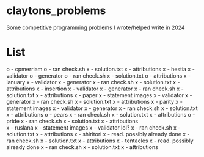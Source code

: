 # claytons_problems
Some competitive programming problems I wrote/helped write in 2024

# List
o - cpmerriam
    o - ran check.sh
    x - solution.txt
    x - attributions
x - hestia
    x - validator
    o - generator
    o - ran check.sh
    x - solution.txt
    o - attributions
x - ianuary
    x - validator
    x - generator
    x - ran check.sh
    x - solution.txt
    x - attributions
x - insertion
    x - validator
    x - generator
    x - ran check.sh
    x - solution.txt
    x - attributions
x - paper
    x - statement images
    x - validator
    x - generator
    x - ran check.sh
    x - solution.txt
    x - attributions
x - parity
    x - statement images
    x - validator
    x - generator
    x - ran check.sh
    x - solution.txt
    x - attributions
o - pears
    x - ran check.sh
    x - solution.txt
    x - attributions
o - pride
    x - ran check.sh
    x - solution.txt
    x - attributions    
x - ruslana
    x - statement images
    x - validator lol?
    x - ran check.sh
    x - solution.txt
    x - attributions
x - shiritori
    x - read. possibly already done
    x - ran check.sh
    x - solution.txt
    x - attributions
x - tentacles
    x - read. possibly already done
    x - ran check.sh
    x - solution.txt
    x - attributions
